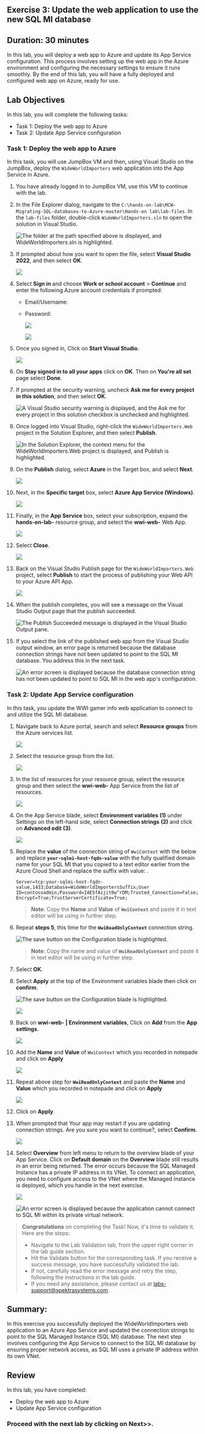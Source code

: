 ## Exercise 3: Update the web application to use the new SQL MI database

## Duration: 30 minutes

In this lab, you will deploy a web app to Azure and update its App Service configuration. This process involves setting up the web app in the Azure environment and configuring the necessary settings to ensure it runs smoothly. By the end of this lab, you will have a fully deployed and configured web app on Azure, ready for use.

## Lab Objectives

In this lab, you will complete the following tasks:

- Task 1: Deploy the web app to Azure
- Task 2: Update App Service configuration

### Task 1: Deploy the web app to Azure

In this task, you will use JumpBox VM and then, using Visual Studio on the JumpBox, deploy the `WideWorldImporters` web application into the App Service in Azure.

1. You have already logged in to JumpBox VM, use this VM to continue with the lab. 

1. In the File Explorer dialog, navigate to the `C:\hands-on-lab\MCW-Migrating-SQL-databases-to-Azure-master\Hands-on lab\lab-files`. In the `lab-files` folder, double-click `WideWorldImporters.sln` to open the solution in Visual Studio.

   ![The folder at the path specified above is displayed, and WideWorldImporters.sln is highlighted.](media/windows-explorer-lab-files-web-solution.png "Windows Explorer")

1. If prompted about how you want to open the file, select **Visual Studio 2022**, and then select **OK**.

    ![](media/new-image38.png)

1. Select **Sign in** and choose **Work or school account** > **Continue** and enter the following Azure account credentials if prompted:
   
   * Email/Username: <inject key="AzureAdUserEmail"></inject>
   * Password: <inject key="AzureAdUserPassword"></inject>

     ![](media/new-image39.png)

     ![](media/new-image40.png)

1. Once you signed in, Click on **Start Visual Studio**.

    ![](media/new-image45.png)

1. On **Stay signed in to all your apps** click on **OK**. Then on **You're all set** page select **Done**. 

1. If prompted at the security warning, uncheck **Ask me for every project in this solution**, and then select **OK**.

    ![A Visual Studio security warning is displayed, and the Ask me for every project in this solution checkbox is unchecked and highlighted.](media/visual-studio-security-warning.png "Visual Studio")

1. Once logged into Visual Studio, right-click the `WideWorldImporters.Web` project in the Solution Explorer, and then select **Publish**.

    ![In the Solution Explorer, the context menu for the WideWorldImporters.Web project is displayed, and Publish is highlighted.](media/visual-studio-project-publish.png "Visual Studio")

1. On the **Publish** dialog, select **Azure** in the Target box, and select **Next**.

    ![](media/new-image46.png)

1. Next, in the **Specific target** box, select **Azure App Service (Windows)**.

    ![](media/new-image47.png)

1. Finally, in the **App Service** box, select your subscription, expand the **hands-on-lab-<inject key="Suffix" enableCopy="false"/>** resource group, and select the **wwi-web-<inject key="Suffix" enableCopy="false"/>** Web App.

    ![](media/new-image48.png)

1. Select **Close**.

    ![](media/new-image49.png)

1. Back on the Visual Studio Publish page for the `WideWorldImporters.Web` project, select **Publish** to start the process of publishing your Web API to your Azure API App.

    ![](media/new-image50.png)

1. When the publish completes, you will see a message on the Visual Studio Output page that the publish succeeded.

    ![The Publish Succeeded message is displayed in the Visual Studio Output pane.](media/visual-studio-output-publish-succeeded.png "Visual Studio")

2. If you select the link of the published web app from the Visual Studio output window, an error page is returned because the database connection strings have not been updated to point to the SQL MI database. You address this in the next task.

    ![An error screen is displayed because the database connection string has not been updated to point to SQL MI in the web app's configuration.](media/web-app-error-screen.png "Web App error")

### Task 2: Update App Service configuration

In this task, you update the WWI gamer info web application to connect to and utilize the SQL MI database.

1. Navigate back to Azure portal, search and select **Resource groups** from the Azure services list.

   ![](media/new-image2.png)

2. Select the **<inject key="Resource Group Name" enableCopy="false"/>** resource group from the list.

     ![](media/new-image(3).png)
 
3. In the list of resources for your resource group, select the **<inject key="Resource Group Name" enableCopy="false"/>** resource group and then select the **wwi-web-<inject key="Suffix" enableCopy="false"/>** App Service from the list of resources.

   ![](media/new-image57.png)

4. On the App Service blade, select **Environment variables** **(1)** under Settings on the left-hand side, select **Connection strings** **(2)** and click on **Advanced edit** **(3)**.

   ![](media/new-image51.png)

6. Replace the **value** of the connection string of `WwiContext` with the below and replace **`your-sqlmi-host-fqdn-value`** with the fully qualified domain name for your SQL MI that you copied to a text editor earlier from the Azure Cloud Shell and replace the suffix with value: <inject key="suffix" />.
    
    ``
    Server=tcp:your-sqlmi-host-fqdn-value,1433;Database=WideWorldImportersSuffix;User ID=contosoadmin;Password=IAE5fAijit0w^rDM;Trusted_Connection=False;Encrypt=True;TrustServerCertificate=True;
    ``

   >**Note**: Copy the **Name** and **Value** of **`WwiContext`** and paste it in text editor will be using in further step.

7. Repeat **steps 5**, this time for the **`WwiReadOnlyContext`** connection string.

    ![The save button on the Configuration blade is highlighted.](media/WwiReadOnlyContext1.png "Save")

    >**Note**: Copy the name and value of **`WwiReadOnlyContext`** and paste it in text editor will be using in further step.
   
8. Select **OK**.

9. Select **Apply** at the top of the Environment variables blade then click on **confirm**. 

    ![The save button on the Configuration blade is highlighted.](media/WwiReadOnlyContextapplay.png "Save")

   ![](media/new-image52.png)
     
10. Back on **wwi-web-<inject key="Suffix" enableCopy="false"/> | Environment variables**, Click on **Add** from the **App settings**.
     
      ![](media/new-image53.png)
    
11. Add the **Name** and **Value** of `WwiContext` which you recorded in notepade and click on **Apply**

    ![](media/new-image54.png)

12. Repeat above step for **`WwiReadOnlyContext`** and paste the **Name** and **Value** which you recorded in notepade and click on **Apply**

      ![](media/new-image55.png)

13. Click on **Apply**.

14. When prompted that Your app may restart if you are updating connection strings. Are you sure you want to continue?, select **Confirm**.

     ![](media/new-image52.png)

15. Select **Overview** from left menu to return to the overview blade of your App Service. Click on **Default domain** on the **Overview** blade still results in an error being returned. The error occurs because the SQL Managed Instance has a private IP address in its VNet. To connect an application, you need to configure access to the VNet where the Managed Instance is deployed, which you handle in the next exercise.

    ![](media/new-image62.png)
    
    ![An error screen is displayed because the application cannot connect to SQL MI within its private virtual network.](media/web-app-error-screen.png "Web App error")

>**Congratulations** on completing the Task! Now, it's time to validate it. Here are the steps:
> - Navigate to the Lab Validation tab, from the upper right corner in the lab guide section.
> - Hit the Validate button for the corresponding task. If you receive a success message, you have successfully validated the lab. 
> - If not, carefully read the error message and retry the step, following the instructions in the lab guide.
> - If you need any assistance, please contact us at labs-support@spektrasystems.com.

## Summary:

In this exercise you successfully deployed the WideWorldImporters web application to an Azure App Service and updated the connection strings to point to the SQL Managed Instance (SQL MI) database. The next step involves configuring the App Service to connect to the SQL MI database by ensuring proper network access, as SQL MI uses a private IP address within its own VNet.

## Review

In this lab, you have completed:

- Deploy the web app to Azure
- Update App Service configuration

### Proceed with the next lab by clicking on Next>>.
